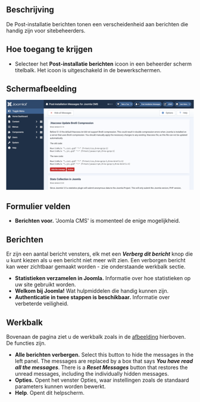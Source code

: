 <!-- Filename: Help4.x:Post-installation_Messages_for_Joomla_CMS / Display title: Post-installatie berichten voor het Joomla CMS -->

## Beschrijving

De Post-installatie berichten tonen een verscheidenheid aan berichten
die handig zijn voor sitebeheerders.

## Hoe toegang te krijgen

- Selecteer het **Post-installatie berichten** icoon in een beheerder
  scherm titelbalk. Het icoon is uitgeschakeld in de bewerkschermen.

## Schermafbeelding

![post installation messages screen](../../../images/en/post-install-messages/post-installation-messages.png "")

## Formulier velden

- **Berichten voor.** 'Joomla CMS' is momenteel de enige mogelijkheid.

## Berichten

Er zijn een aantal bericht vensters, elk met een ***Verberg dit
bericht*** knop die u kunt kiezen als u een bericht niet meer wilt zien.
Een verborgen bericht kan weer zichtbaar gemaakt worden - zie
onderstaande werkbalk sectie.

- **Statistieken verzamelen in Joomla.** Informatie over hoe
  statistieken op uw site gebruikt worden.
- **Welkom bij Joomla!** Wat hulpmiddelen die handig kunnen zijn.
- **Authenticatie in twee stappen is beschikbaar.** Informatie over
  verbeterde veiligheid.

## Werkbalk

Bovenaan de pagina ziet u de werkbalk zoals in de
[afbeelding](#Schermafbeelding) hierboven. De functies zijn.

- **Alle berichten verbergen.** Select this button to hide the messages
  in the left panel. The messages are replaced by a box that says ***You
  have read all the messages***. There is a ***Reset Messages*** button
  that restores the unread messages, including the individually hidden
  messages.
- **Opties.** Opent het venster Opties, waar instellingen zoals de
  standaard parameters kunnen worden bewerkt.
- **Help**. Opent dit helpscherm.
